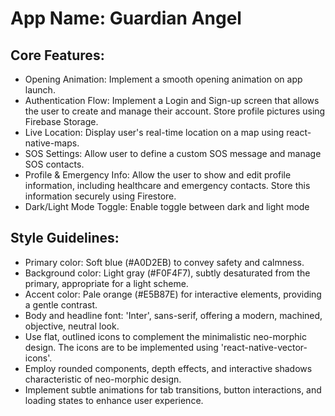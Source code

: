 # **App Name**: Guardian Angel

## Core Features:

- Opening Animation: Implement a smooth opening animation on app launch.
- Authentication Flow: Implement a Login and Sign-up screen that allows the user to create and manage their account. Store profile pictures using Firebase Storage.
- Live Location: Display user's real-time location on a map using react-native-maps.
- SOS Settings: Allow user to define a custom SOS message and manage SOS contacts.
- Profile & Emergency Info: Allow the user to show and edit profile information, including healthcare and emergency contacts. Store this information securely using Firestore.
- Dark/Light Mode Toggle: Enable toggle between dark and light mode

## Style Guidelines:

- Primary color: Soft blue (#A0D2EB) to convey safety and calmness.
- Background color: Light gray (#F0F4F7), subtly desaturated from the primary, appropriate for a light scheme.
- Accent color: Pale orange (#E5B87E) for interactive elements, providing a gentle contrast.
- Body and headline font: 'Inter', sans-serif, offering a modern, machined, objective, neutral look.
- Use flat, outlined icons to complement the minimalistic neo-morphic design.  The icons are to be implemented using 'react-native-vector-icons'.
- Employ rounded components, depth effects, and interactive shadows characteristic of neo-morphic design.
- Implement subtle animations for tab transitions, button interactions, and loading states to enhance user experience.